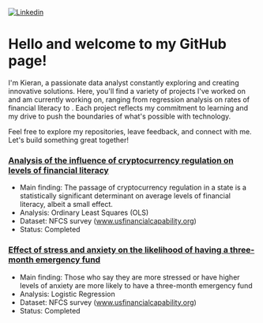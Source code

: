 [![Linkedin](https://img.shields.io/badge/-LinkedIn-blue?style=flat&logo=Linkedin&logoColor=white)](https://www.linkedin.com/in/kieran-yuen/)

# Hello and welcome to my GitHub page!

I'm Kieran, a passionate data analyst constantly exploring and creating innovative solutions. Here, you'll find a variety of projects I've worked on and am currently working on, ranging from regression analysis on rates of financial literacy to . Each project reflects my commitment to learning and my drive to push the boundaries of what's possible with technology.

Feel free to explore my repositories, leave feedback, and connect with me. Let's build something great together!

### [Analysis of the influence of cryptocurrency regulation on levels of financial literacy](https://github.com/kieran168/Financial_Literacy-AND-Crypto_Currencies)
- Main finding: The passage of cryptocurrency regulation in a state is a statistically significant determinant on average levels of financial literacy, albeit a small effect.
- Analysis: Ordinary Least Squares (OLS) 
- Dataset: NFCS survey (www.usfinancialcapability.org)
- Status: Completed

### [Effect of stress and anxiety on the likelihood of having a three-month emergency fund](https://kieran168.github.io/Psychological-effects-on-Emergency-Savings/)
-	Main finding: Those who say they are more stressed or have higher levels of anxiety are more likely to have a three-month emergency fund
-	Analysis: Logistic Regression
-	Dataset: NFCS survey (www.usfinancialcapability.org)
-	Status: Completed
